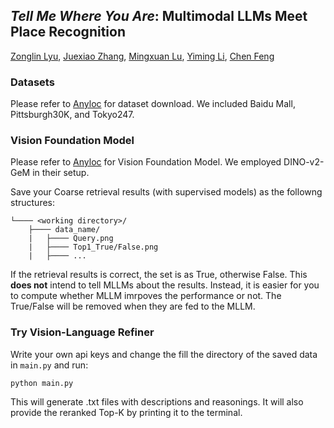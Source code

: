 ## *Tell Me Where You Are*: Multimodal LLMs Meet Place Recognition
[Zonglin Lyu](https://zonglinl.github.io/), [Juexiao Zhang](https://juexzz.github.io/), [Mingxuan Lu](https://scholar.google.com/citations?user=m4ChlREAAAAJ&hl=en), [Yiming Li](https://yimingli-page.github.io/), [Chen Feng](https://ai4ce.github.io/)


### Datasets

Please refer to [Anyloc](https://github.com/AnyLoc/AnyLoc) for dataset download. We included Baidu Mall, Pittsburgh30K, and Tokyo247.

### Vision Foundation Model

Please refer to [Anyloc](https://github.com/AnyLoc/AnyLoc) for Vision Foundation Model. We employed DINO-v2-GeM in their setup. 

Save your Coarse retrieval results (with supervised models) as the followng structures:

```
└──── <working directory>/
    ├──── data_name/
    |   ├──── Query.png
    |   ├──── Top1_True/False.png
    |   ├──── ...
```
If the retrieval results is correct, the set is as True, otherwise False. This **does not** intend to tell MLLMs about the results. Instead, it is easier for you to compute whether MLLM imrpoves the performance or not. The True/False will be removed when they are fed to the MLLM.

### Try Vision-Language Refiner

Write your own api keys and change the fill the directory of the saved data in ```main.py``` and run:

```
python main.py
```

This will generate .txt files with descriptions and reasonings. It will also provide the reranked Top-K by printing it to the terminal.
